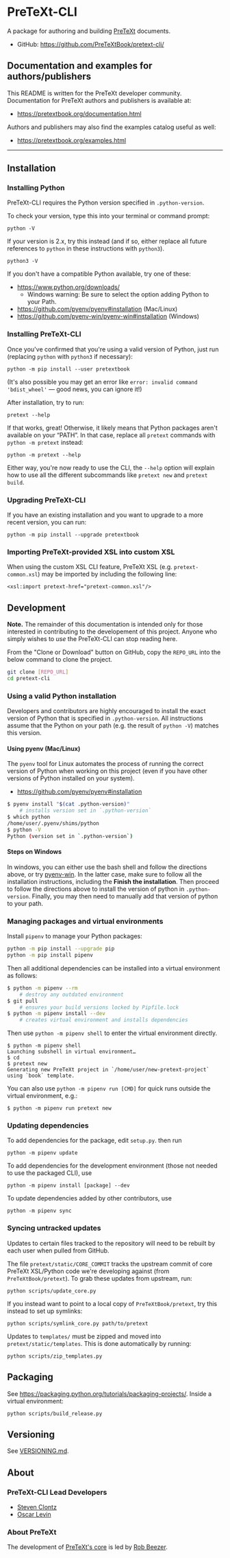 # PreTeXt-CLI

A package for authoring and building [PreTeXt](https://pretextbook.org) documents.

- GitHub: <https://github.com/PreTeXtBook/pretext-cli/>

## Documentation and examples for authors/publishers

This README is written for the PreTeXt developer community.
Documentation for PreTeXt authors and publishers is available at:

- https://pretextbook.org/documentation.html

Authors and publishers may also find the examples catalog useful as well:

- https://pretextbook.org/examples.html

---

## Installation

### Installing Python

PreTeXt-CLI requires the Python version specified in `.python-version`.

To check your version, type this into your terminal or command prompt:

```
python -V
```

If your version is 2.x, try this instead
(and if so, either replace all future references to `python`
in these instructions with `python3`).

```
python3 -V
```

If you don't have a compatible Python available, try one of these:

- https://www.python.org/downloads/
  - Windows warning: Be sure to select the option adding Python to your Path.
- https://github.com/pyenv/pyenv#installation (Mac/Linux)
- https://github.com/pyenv-win/pyenv-win#installation (Windows)

### Installing PreTeXt-CLI

Once you've confirmed that you're using a valid version of Python, just
run (replacing `python` with `python3` if necessary):

```
python -m pip install --user pretextbook
```

(It's also possible you may get an error like 
`error: invalid command 'bdist_wheel'`
— good news, you can ignore it!)

After installation, try to run:

```
pretext --help
```

If that works, great! Otherwise, it likely means that Python packages
aren't available on your “PATH”. In that case, replace all `pretext`
commands with `python -m pretext` instead:

```
python -m pretext --help
```

Either way, you're now ready to use the CLI, the `--help` option will explain how to use all the different
subcommands like `pretext new` and `pretext build`.

### Upgrading PreTeXt-CLI
If you have an existing installation and you want to upgrade to a more recent version, you can run:

```
python -m pip install --upgrade pretextbook
```

### Importing PreTeXt-provided XSL into custom XSL

When using the custom XSL CLI feature, PreTeXt XSL (e.g. `pretext-common.xsl`)
may be imported by including the following line:

```
<xsl:import pretext-href="pretext-common.xsl"/>
```

## Development
**Note.** The remainder of this documentation is intended only for those interested in contributing to the developement of this project.  Anyone who simply wishes to *use* the PreTeXt-CLI can stop reading here. 

From the "Clone or Download" button on GitHub, copy the `REPO_URL` into the below command to clone the project.

```bash
git clone [REPO_URL]
cd pretext-cli
```

### Using a valid Python installation

Developers and contributors are highly encouraged to install the exact
version of Python that is specified in `.python-version`. All instructions
assume that the Python on your path (e.g. the result of `python -V`)
matches this version.

#### Using pyenv (Mac/Linux)

The `pyenv` tool for Linux automates the process of running the correct
version of Python when working on this project (even if you have
other versions of Python installed on your system).

- https://github.com/pyenv/pyenv#installation

```bash
$ pyenv install "$(cat .python-version)"
    # installs version set in `.python-version`
$ which python
/home/user/.pyenv/shims/python
$ python -V
Python (version set in `.python-version`)
```

#### Steps on Windows

In windows, you can either use the bash shell and follow the directions above, or try [pyenv-win](https://github.com/pyenv-win/pyenv-win#installation).  In the latter case, make sure to follow all the installation instructions, including the **Finish the installation**.  Then proceed to follow the directions above to install the version of python in `.python-version`.  Finally, you may then need to manually add that version of python to your path.

### Managing packages and virtual environments

Install `pipenv` to manage your Python packages:

```bash
python -m pip install --upgrade pip
python -m pip install pipenv
```

Then all additional dependencies can be installed into
a virtual environment as follows:

```bash
$ python -m pipenv --rm
    # destroy any outdated environment
$ git pull
    # ensures your build versions locked by Pipfile.lock
$ python -m pipenv install --dev
    # creates virtual environment and installs dependencies
```

Then use `python -m pipenv shell` to enter the virtual environment directly.

```
$ python -m pipenv shell
Launching subshell in virtual environment…
$ cd
$ pretext new
Generating new PreTeXt project in `/home/user/new-pretext-project` using `book` template.
```

You can also use `python -m pipenv run [CMD]` for quick runs outside the virtual
environment, e.g.:

```
$ python -m pipenv run pretext new
```

### Updating dependencies

To add dependencies for the package, edit `setup.py`. then run

```
python -m pipenv update
```

To add dependencies for the development environment
(those not needed to use the packaged CLI), use

```
python -m pipenv install [package] --dev
```

To update dependencies added by other contributors, use

```
python -m pipenv sync
```

### Syncing untracked updates

Updates to certain files tracked to the repository will
need to be rebuilt by each user when pulled from GitHub.

The file `pretext/static/CORE_COMMIT` tracks the upstream
commit of core PreTeXt XSL/Python code we're developing against
(from `PreTeXtBook/pretext`).
To grab these updates from upstream, run:

```
python scripts/update_core.py
```

If you instead want to point to a local copy of `PreTeXtBook/pretext`,
try this instead to set up symlinks:

```
python scripts/symlink_core.py path/to/pretext
```

Updates to `templates/` must be zipped and moved into
`pretext/static/templates`. This is done automatically by
running:

```
python scripts/zip_templates.py
```

## Packaging

See <https://packaging.python.org/tutorials/packaging-projects/>.
Inside a virtual environment:

```
python scripts/build_release.py
```

## Versioning

See [VERSIONING.md](VERSIONING.md).

## About

### PreTeXt-CLI Lead Developers
- [Steven Clontz](https://clontz.org/)
- [Oscar Levin](https://math.oscarlevin.com/)

### About PreTeXt
The development of [PreTeXt's core](https://github.com/PreTeXtBook/pretext)
is led by [Rob Beezer](http://buzzard.ups.edu/).
